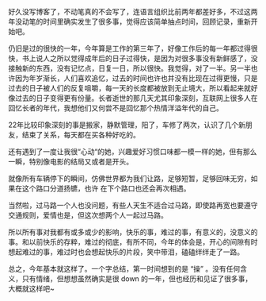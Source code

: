 好久没写博客了，不动笔真的不会写了，连语言组织比前两年都差好多，不过这两年没动笔的时间里确实发生了很多事，觉得应该简单抽点时间，回顾记录，重新开始吧。

仍旧是过的很快的一年，今年算是工作的第三年了，好像工作后的每一年都过得很快，书上说人之所以觉得成年后的日子过得快，是因为对很多事没有新鲜感了，没接触新的东西，没有记忆点，日复一日，所以很快。我觉得，对了一半。另一半也许因为年岁渐长，人们喜欢追忆，过去的时间也许也并没有比现在过得更慢，只是过去的日子被人们的反复咀嚼，每一天的长度都被放到无止境大，所以看起来就好像过去的日子变得更有份量。长者逝世的那几天尤其印象深刻，互联网上很多人在回忆长者的年代，我想他们又何尝不是回忆那个热情洋溢年代的自己。

22年比较印象深刻的事是搬家，静默管理，阳了，车修了两次，认识了几个新朋友，结束了关系，每天都在买各种好吃的。

还有遇到了一度让我很“心动“的她，兴趣爱好习惯口味都一模一样的她，但有那么一瞬，特别像电影的结局又或者是开头。

就像所有车辆停下的瞬间，仿佛世界都为我们让路，足够短暂，足够回味无穷，如果在这个路口分道扬镳，也许 在下个路口也还会再次相遇。

当然啦，过马路一个人也没问题，有些人天生不适合过马路，即使路再宽也要遵守交通规则，爱情也是，但这次想两个人一起过马路。

所以所有事对我都有或多或少的影响，快乐的事，难过的事，有意义的，没意义的事。和以前快乐的存粹，难过的彻底，有所不同，今年的体会是，开心的间隙有时想起难过的事，难过时也会想起快乐的片段，笑中带泪，磕磕绊绊走了一路。

总之，今年基本就这样了。一个字总结，第一时间想到的是 “操” 。没有任何含义，只有情绪，但想想虽然确实是很 down 的一年，但也经历和见证了很多事，大概就这样吧~
